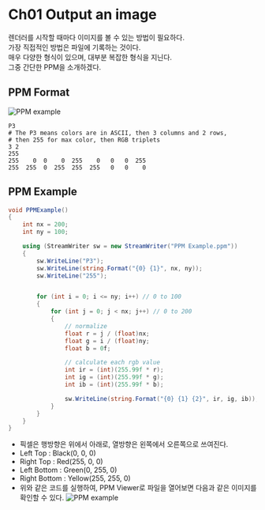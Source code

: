 # Ch01 Output an image

렌더러를 시작할 때마다 이미지를 볼 수 있는 방법이 필요하다.  
가장 직접적인 방법은 파일에 기록하는 것이다.  
매우 다양한 형식이 있으며, 대부분 복잡한 형식을 지닌다.  
그중 간단한 PPM을 소개하겠다.  

## PPM Format

![PPM example](https://upload.wikimedia.org/wikipedia/commons/5/57/Tiny6pixel.png)
```
P3  
# The P3 means colors are in ASCII, then 3 columns and 2 rows,  
# then 255 for max color, then RGB triplets  
3 2  
255  
255    0  0    0  255    0   0   0  255  
255  255  0  255  255  255   0   0    0  
```

## PPM Example
```csharp
void PPMExample()
{
    int nx = 200;
    int ny = 100;

    using (StreamWriter sw = new StreamWriter("PPM Example.ppm"))
    {
        sw.WriteLine("P3");
        sw.WriteLine(string.Format("{0} {1}", nx, ny));
        sw.WriteLine("255");


        for (int i = 0; i <= ny; i++) // 0 to 100
        {
            for (int j = 0; j < nx; j++) // 0 to 200
            {
                // normalize
                float r = j / (float)nx;
                float g = i / (float)ny;
                float b = 0f;

                // calculate each rgb value
                int ir = (int)(255.99f * r); 
                int ig = (int)(255.99f * g); 
                int ib = (int)(255.99f * b); 

                sw.WriteLine(string.Format("{0} {1} {2}", ir, ig, ib));
            }
        }
    }
}
```

* 픽셀은 행방향은 위에서 아래로, 열방향은 왼쪽에서 오른쪽으로 쓰여진다.
* Left Top      : Black(0, 0, 0)
* Right Top     : Red(255, 0, 0)
* Left Bottom   : Green(0, 255, 0) 
* Right Bottom  : Yellow(255, 255, 0)
* 위와 같은 코드를 실행하여, PPM Viewer로 파일을 열어보면 다음과 같은 이미지를 확인할 수 있다.
![PPM example](https://user-images.githubusercontent.com/15705675/50724898-23531900-1138-11e9-91fa-5abf198bd811.png)
